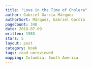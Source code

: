 ```yaml
---
title: "Love in the Time of Cholera"
author: Gabriel García Márquez
authorSort: Márquez, Gabriel García
pageCount: 348
date: 2018-07-09
written: 1985
stars: 5
layout: post
category: book
tags: read unreviewed
mapping: Colombia, South America
---
```

